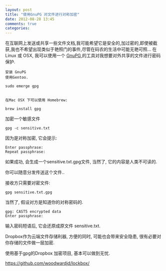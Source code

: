 ```yaml
---
layout: post
title: "使用GnuPG 对文件进行对称加密"
date: 2012-08-28 13:45
comments: true
categories: 
---
```


在互联网上发送或共享一些文件文档,我可能希望它是安全的,加过密的,即使被截获,我也不希望出现类似于艳照门的事件,尽管在码农的生活中可能无艳可照... 
在 Linux 或 OSX, 我可以使用一个 <a href="http://huoxu.me/blog/2012/08/16/shi-yong-gnupg-dui-ri-zhi-jia-mi/"> GnuPG </a> 的工具对我想要对外共享的文件进行密码保护. 

    安装 GnuPG
    使用Gentoo. 
        
    sudo emerge gpg


    在Mac OSX 下可以使用 Homebrew:
        
    brew install gpg

加密一个敏感文件

    gpg -c sensitive.txt


因为是对称加密, 它会提示:
    
    Enter passphrase:
    Repeat passphrase: 


如果成功, 会生成一个sensitive.txt.gpg文件, 当然了, 它的内容是人类不可读的.


你可以随意分发传送这个文件..


接收方只需要对密文件:
    
    gpg sensitive.txt.gpg


当然了, 假设对方是知道你的对称密码的.

    gpg: CAST5 encrypted data
    Enter passphrase: 


输入密码短语后, 它会还原成原文件 sensitive.txt.


Dropbox作为云端文件存储利器, 方便的同时, 可能也会带来安全隐患, 很有必要对你存储的文件做一层加密.


使用基于gpg的Dropbox 加密项目, 基本可以做到无忧.

<a href="https://github.com/woodwardjd/lockbox/">https://github.com/woodwardjd/lockbox/</a>






